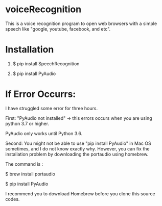 # voiceRecognition
This is a voice recognition program to open web browsers with a simple speech like "google, youtube, facebook, and etc".



# Installation
1. $ pip install SpeechRecognition

2. $ pip install PyAudio

# If Error Occurrs:
I have struggled some error for three hours. 

First: "PyAudio not installed" -> this errors occurs when you are using python 3.7 or higher. 

PyAudio only works until Python 3.6.

Second: You might not be able to use "pip install PyAudio" in Mac OS sometimes, and I do not know exactly why. 
However, you can fix the installation problem by downloading the portaudio using homebrew.

The command is :

$ brew install portaudio

$ pip install PyAudio

I recommend you to download Homebrew before you clone this source codes.


